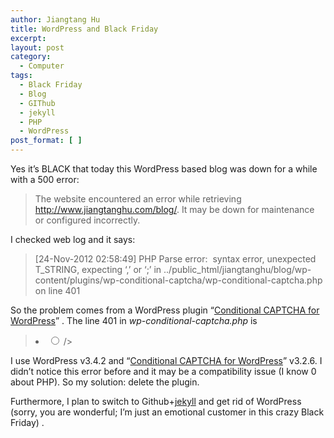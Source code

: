```yaml
---
author: Jiangtang Hu
title: WordPress and Black Friday
excerpt:
layout: post
category:
  - Computer
tags:
  - Black Friday
  - Blog
  - GIThub
  - jekyll
  - PHP
  - WordPress
post_format: [ ]
---
```

Yes it’s BLACK that today this WordPress based blog was down for a while with a 500 error:

> The website encountered an error while retrieving <http://www.jiangtanghu.com/blog/>. It may be down for maintenance or configured incorrectly.

 I checked web log and it says:

> [24-Nov-2012 02:58:49] PHP Parse error:  syntax error, unexpected T\_STRING, expecting ‘,’ or ‘;’ in ../public\_html/jiangtanghu/blog/wp-content/plugins/wp-conditional-captcha/wp-conditional-captcha.php on line 401

So the problem comes from a WordPress plugin “[Conditional CAPTCHA for WordPress][1]” . The line 401 in *wp-conditional-captcha.php* is

> <li><input type="radio" name="pass\_action" id="pass\_action\_hold" value="hold" <?php checked( $opts['pass\_action'], ‘hold’);?> /> <label for="pass\_action\_hold"><?php _e(‘Queue the comment for moderation’, ‘wp-conditional-captcha’);?></label></li>

I use WordPress v3.4.2 and “[Conditional CAPTCHA for WordPress][1]” v3.2.6. I didn’t notice this error before and it may be a compatibility issue (I know 0 about PHP). So my solution: delete the plugin.

Furthermore, I plan to switch to Github+[jekyll][2] and get rid of WordPress (sorry, you are wonderful; I’m just an emotional customer in this crazy Black Friday) .

 [1]: http://wordpress.org/extend/plugins/wp-conditional-captcha/
 [2]: https://github.com/mojombo/jekyll